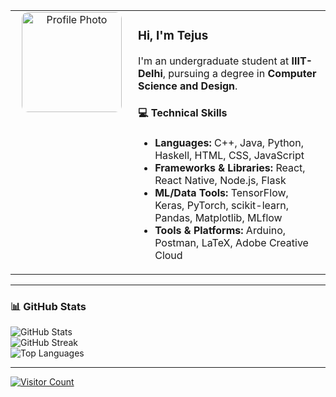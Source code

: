<table>
  <tr>
    <td width="180px" align="center" valign="top">
      <img src="http://upload.wikimedia.org/wikipedia/commons/0/06/Green_character_pixel_art.png" alt="Profile Photo" width="160" style="border-radius: 10px;" />
    </td>
    <td valign="top">
      <h3>Hi, I'm Tejus</h3>
      <p>
        I'm an undergraduate student at <strong>IIIT-Delhi</strong>, pursuing a degree in <strong>Computer Science and Design</strong>.
      </p>
      <h4>💻 Technical Skills</h4>
      <ul>
        <li><strong>Languages:</strong> C++, Java, Python, Haskell, HTML, CSS, JavaScript</li>
        <li><strong>Frameworks & Libraries:</strong> React, React Native, Node.js, Flask</li>
        <li><strong>ML/Data Tools:</strong> TensorFlow, Keras, PyTorch, scikit-learn, Pandas, Matplotlib, MLflow</li>
        <li><strong>Tools & Platforms:</strong> Arduino, Postman, LaTeX, Adobe Creative Cloud</li>
      </ul>
    </td>
  </tr>
</table>

---

### 📊 GitHub Stats

![GitHub Stats](https://github-readme-stats.vercel.app/api?username=Tejusmadan&theme=tokyonight&hide_border=false&include_all_commits=false&count_private=false)  
![GitHub Streak](https://nirzak-streak-stats.vercel.app/?user=Tejusmadan&theme=tokyonight&hide_border=false)  
![Top Languages](https://github-readme-stats.vercel.app/api/top-langs/?username=Tejusmadan&theme=tokyonight&hide_border=false&layout=compact)

---

<p align="left">
  <a href="https://visitcount.itsvg.in">
    <img src="https://visitcount.itsvg.in/api?id=Tejusmadan&icon=5&color=6" alt="Visitor Count"/>
  </a>
</p>
